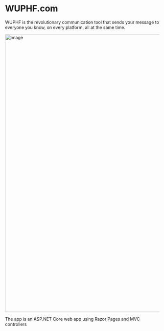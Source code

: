 # WUPHF.com
WUPHF is the revolutionary communication tool that sends your message to everyone you know, on every platform, all at the same time.

<img width="686" height="905" alt="image" src="https://github.com/user-attachments/assets/41886b73-9a0b-4e5a-85c3-3ee6c99d4004" />

The app is an ASP.NET Core web app using Razor Pages and MVC controllers
